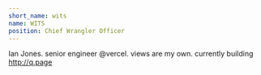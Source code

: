 ```yaml
---
short_name: wits
name: WITS
position: Chief Wrangler Officer
---
```


Ian Jones. senior engineer @vercel. views are my own. currently building http://q.page

